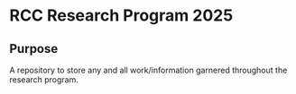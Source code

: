 # RCC Research Program 2025

## Purpose

A repository to store any and all work/information garnered throughout the research program.
